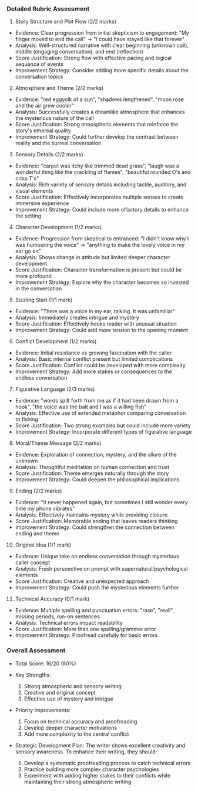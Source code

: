 ### Detailed Rubric Assessment

1. Story Structure and Plot Flow (2/2 marks)

- Evidence: Clear progression from initial skepticism to engagement: "My finger moved to end the call" → "I could have stayed like that forever"
- Analysis: Well-structured narrative with clear beginning (unknown call), middle (engaging conversation), and end (reflection)
- Score Justification: Strong flow with effective pacing and logical sequence of events
- Improvement Strategy: Consider adding more specific details about the conversation topics

2. Atmosphere and Theme (2/2 marks)

- Evidence: "red eggyolk of a sun", "shadows lengthened", "moon rose and the air grew cooler"
- Analysis: Successfully creates a dreamlike atmosphere that enhances the mysterious nature of the call
- Score Justification: Strong atmospheric elements that reinforce the story's ethereal quality
- Improvement Strategy: Could further develop the contrast between reality and the surreal conversation

3. Sensory Details (2/2 marks)

- Evidence: "carpet was itchy like trimmed dead grass", "laugh was a wonderful thing like the crackling of flames", "beautiful rounded O's and crisp T's"
- Analysis: Rich variety of sensory details including tactile, auditory, and visual elements
- Score Justification: Effectively incorporates multiple senses to create immersive experience
- Improvement Strategy: Could include more olfactory details to enhance the setting

4. Character Development (1/2 marks)

- Evidence: Progression from skeptical to entranced: "I didn't know why I was humouring the voice" → "anything to make the lovely voice in my ear go on"
- Analysis: Shows change in attitude but limited deeper character development
- Score Justification: Character transformation is present but could be more profound
- Improvement Strategy: Explore why the character becomes so invested in the conversation

5. Sizzling Start (1/1 mark)

- Evidence: "There was a voice in my ear, talking. It was unfamiliar"
- Analysis: Immediately creates intrigue and mystery
- Score Justification: Effectively hooks reader with unusual situation
- Improvement Strategy: Could add more tension to the opening moment

6. Conflict Development (1/2 marks)

- Evidence: Initial resistance vs growing fascination with the caller
- Analysis: Basic internal conflict present but limited complications
- Score Justification: Conflict could be developed with more complexity
- Improvement Strategy: Add more stakes or consequences to the endless conversation

7. Figurative Language (2/3 marks)

- Evidence: "words spilt forth from me as if it had been drawn from a hook", "the voice was the bait and I was a willing fish"
- Analysis: Effective use of extended metaphor comparing conversation to fishing
- Score Justification: Two strong examples but could include more variety
- Improvement Strategy: Incorporate different types of figurative language

8. Moral/Theme Message (2/2 marks)

- Evidence: Exploration of connection, mystery, and the allure of the unknown
- Analysis: Thoughtful meditation on human connection and trust
- Score Justification: Theme emerges naturally through the story
- Improvement Strategy: Could deepen the philosophical implications

9. Ending (2/2 marks)

- Evidence: "It never happened again, but sometimes I still wonder every time my phone vibrates"
- Analysis: Effectively maintains mystery while providing closure
- Score Justification: Memorable ending that leaves readers thinking
- Improvement Strategy: Could strengthen the connection between ending and theme

10. Original Idea (1/1 mark)

- Evidence: Unique take on endless conversation through mysterious caller concept
- Analysis: Fresh perspective on prompt with supernatural/psychological elements
- Score Justification: Creative and unexpected approach
- Improvement Strategy: Could push the mysterious elements further

11. Technical Accuracy (0/1 mark)

- Evidence: Multiple spelling and punctuation errors: "rase", "reall", missing periods, run-on sentences
- Analysis: Technical errors impact readability
- Score Justification: More than one spelling/grammar error
- Improvement Strategy: Proofread carefully for basic errors

### Overall Assessment

- Total Score: 16/20 (80%)
- Key Strengths:

  1. Strong atmospheric and sensory writing
  2. Creative and original concept
  3. Effective use of mystery and intrigue

- Priority Improvements:

  1. Focus on technical accuracy and proofreading
  2. Develop deeper character motivations
  3. Add more complexity to the central conflict

- Strategic Development Plan:
  The writer shows excellent creativity and sensory awareness. To enhance their writing, they should:
  1. Develop a systematic proofreading process to catch technical errors
  2. Practice building more complex character psychologies
  3. Experiment with adding higher stakes to their conflicts while maintaining their strong atmospheric writing
